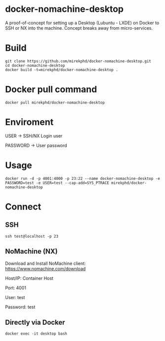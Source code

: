 # docker-nomachine-desktop
A proof-of-concept for setting up a Desktop (Lubuntu - LXDE) on Docker to SSH or NX into the machine. Concept breaks away from micro-services.

# Build
```
git clone https://github.com/mirekphd/docker-nomachine-desktop.git
cd docker-nomachine-desktop
docker build -t=mirekphd/docker-nomachine-desktop .
```
# Docker pull command
```
docker pull mirekphd/docker-nomachine-desktop
```

# Enviroment
USER -> SSH/NX Login user

PASSWORD -> User password

# Usage
```
docker run -d -p 4001:4000 -p 23:22 --name docker-nomachine-desktop -e PASSWORD=test -e USER=test --cap-add=SYS_PTRACE mirekphd/docker-nomachine-desktop
```

# Connect

## SSH
```
ssh test@localhost -p 23	
```
## NoMachine (NX)

Download and Install NoMachine client: https://www.nomachine.com/download

Host/IP: Container Host

Port: 4001

User: test

Password: test

## Directly via Docker
```
docker exec -it desktop bash
```

